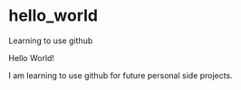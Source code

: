 # hello_world

Learning to use github

Hello World! 

 I am learning to use github for future personal side projects. 
